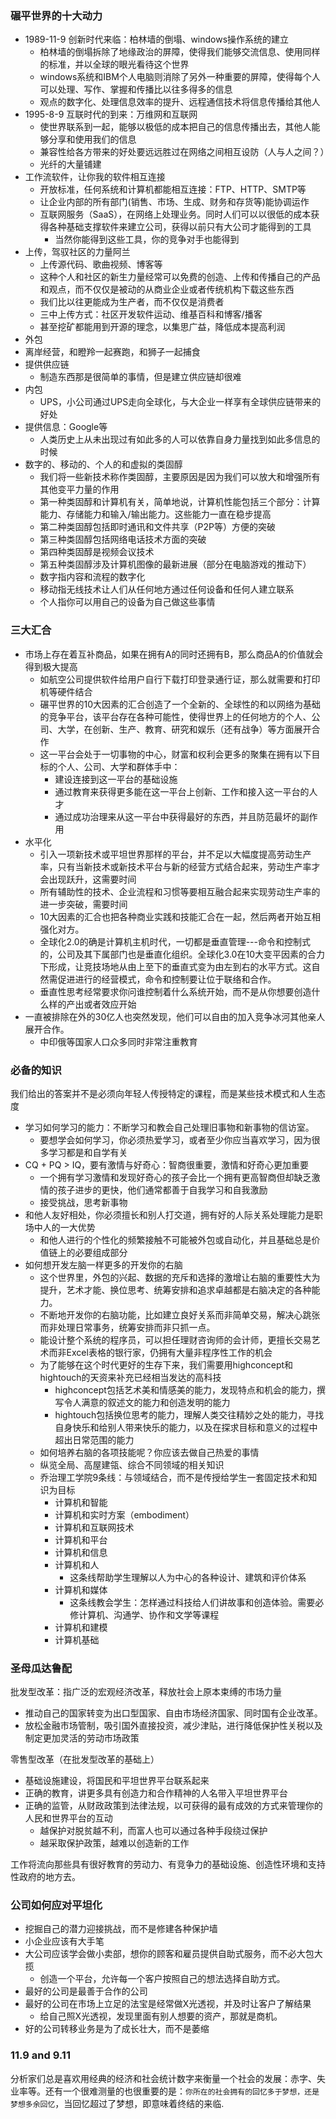 ### 碾平世界的十大动力
- 1989-11-9 创新时代来临：柏林墙的倒塌、windows操作系统的建立
    - 柏林墙的倒塌拆除了地缘政治的屏障，使得我们能够交流信息、使用同样的标准，并以全球的眼光看待这个世界
    - windows系统和IBM个人电脑则消除了另外一种重要的屏障，使得每个人可以处理、写作、掌握和传播比以往多得多的信息
    - 观点的数字化、处理信息效率的提升、远程通信技术将信息传播给其他人
- 1995-8-9 互联时代的到来：万维网和互联网
    - 使世界联系到一起，能够以极低的成本把自己的信息传播出去，其他人能够分享和使用我们的信息
    - 兼容性给各方带来的好处要远远胜过在网络之间相互设防（人与人之间？）
    - 光纤的大量铺建
- 工作流软件，让你我的软件相互连接
    - 开放标准，任何系统和计算机都能相互连接：FTP、HTTP、SMTP等
    - 让企业内部的所有部门(销售、市场、生成、财务和存货等)能协调运作
    - 互联网服务（SaaS），在网络上处理业务。同时人们可以以很低的成本获得各种基础支撑软件来建立公司，获得以前只有大公司才能得到的工具
        - 当然你能得到这些工具，你的竞争对手也能得到
- 上传，驾驭社区的力量阿兰
    - 上传源代码、歌曲视频、博客等
    - 这种个人和社区的新生力量经常可以免费的创造、上传和传播自己的产品和观点，而不仅仅是被动的从商业企业或者传统机构下载这些东西
    - 我们比以往更能成为生产者，而不仅仅是消费者
    - 三中上传方式：社区开发软件运动、维基百科和博客/播客
    - 甚至挖矿都能用到开源的理念，以集思广益，降低成本提高利润
- 外包
- 离岸经营，和瞪羚一起赛跑，和狮子一起捕食
- 提供供应链
    - 制造东西那是很简单的事情，但是建立供应链却很难
- 内包
    - UPS，小公司通过UPS走向全球化，与大企业一样享有全球供应链带来的好处
- 提供信息：Google等
    - 人类历史上从未出现过有如此多的人可以依靠自身力量找到如此多信息的时候
- 数字的、移动的、个人的和虚拟的类固醇
    - 我们将一些新技术称作类固醇，主要原因是因为我们可以放大和增强所有其他变平力量的作用
    - 第一种类固醇和计算机有关，简单地说，计算机性能包括三个部分：计算能力、存储能力和输入/输出能力。这些能力一直在稳步提高
    - 第二种类固醇包括即时通讯和文件共享（P2P等）方便的突破
    - 第三种类固醇包括网络电话技术方面的突破
    - 第四种类固醇是视频会议技术
    - 第五种类固醇涉及计算机图像的最新进展（部分在电脑游戏的推动下）
    - 数字指内容和流程的数字化
    - 移动指无线技术让人们从任何地方通过任何设备和任何人建立联系
    - 个人指你可以用自己的设备为自己做这些事情

### 三大汇合
- 市场上存在着互补商品，如果在拥有A的同时还拥有B，那么商品A的价值就会得到极大提高
    - 如航空公司提供软件给用户自行下载打印登录通行证，那么就需要和打印机等硬件结合
    - 碾平世界的10大因素的汇合创造了一个全新的、全球性的和以网络为基础的竞争平台，该平台存在各种可能性，使得世界上的任何地方的个人、公司、大学，在创新、生产、教育、研究和娱乐（还有战争）等方面展开合作
    - 这一平台会处于一切事物的中心，财富和权利会更多的聚集在拥有以下目标的个人、公司、大学和群体手中：
        - 建设连接到这一平台的基础设施
        - 通过教育来获得更多能在这一平台上创新、工作和接入这一平台的人才
        - 通过成功治理来从这一平台中获得最好的东西，并且防范最坏的副作用
- 水平化
    - 引入一项新技术或平坦世界那样的平台，并不足以大幅度提高劳动生产率，只有当新技术或新技术平台与新的经营方式结合起来，劳动生产率才会出现跃升，这需要时间
    - 所有辅助性的技术、企业流程和习惯等要相互融合起来实现劳动生产率的进一步突破，需要时间
    - 10大因素的汇合也把各种商业实践和技能汇合在一起，然后两者开始互相强化对方。
    - 全球化2.0的确是计算机主机时代，一切都是垂直管理---命令和控制式的，公司及其下属部门也是垂直化组织。全球化3.0在10大变平因素的合力下形成，让竞技场地从由上至下的垂直式变为由左到右的水平方式。这自然需促进进行的经营模式，命令和控制要让位于联络和合作。
    - 垂直性思考经常要求你问谁控制着什么系统开始，而不是从你想要创造什么样的产出或者效应开始
- 一直被排除在外的30亿人也突然发现，他们可以自由的加入竞争冰河其他亲人展开合作。
    - 中印俄等国家人口众多同时非常注重教育

### 必备的知识
我们给出的答案并不是必须向年轻人传授特定的课程，而是某些技术模式和人生态度
- 学习如何学习的能力：不断学习和教会自己处理旧事物和新事物的信访室。
    - 要想学会如何学习，你必须热爱学习，或者至少你应当喜欢学习，因为很多学习都是和自学有关
- CQ + PQ > IQ，要有激情与好奇心：智商很重要，激情和好奇心更加重要
    - 一个拥有学习激情和发现好奇心的孩子会比一个拥有更高智商但却缺乏激情的孩子进步的更快，他们通常都善于自我学习和自我激励
    - 接受挑战，思考新事物
- 和他人友好相处，你必须擅长和别人打交道，拥有好的人际关系处理能力是职场中人的一大优势
    - 和他人进行的个性化的频繁接触不可能被外包或自动化，并且基础总是价值链上的必要组成部分
- 如何想开发左脑一样更多的开发你的右脑
    - 这个世界里，外包的兴起、数据的充斥和选择的激增让右脑的重要性大为提升，艺术才能、换位思考、统筹安排和追求卓越都是右脑决定的各种能力。
    - 不断地开发你的右脑功能，比如建立良好关系而非简单交易，解决心跳张而非处理日常事务，统筹安排而非只抓一点。
    - 能设计整个系统的程序员，可以担任理财咨询师的会计师，更擅长交易艺术而非Excel表格的银行家，仍拥有大量非程序性工作的机会
    - 为了能够在这个时代更好的生存下来，我们需要用highconcept和hightouch的天资来补充已经相当发达的高科技
        - highconcept包括艺术美和情感美的能力，发现特点和机会的能力，撰写令人满意的叙述文的能力和创造发明的能力
        - hightouch包括换位思考的能力，理解人类交往精妙之处的能力，寻找自身快乐和给别人带来快乐的能力，以及在探求目标和意义的过程中超出日常范围的能力
    - 如何培养右脑的各项技能呢？你应该去做自己热爱的事情
    - 纵览全局、高屋建瓴、综合不同领域的相关知识
    - 乔治理工学院9条线：与领域结合，而不是传授给学生一套固定技术和知识为目标
        - 计算机和智能
        - 计算机和实时方案（embodiment）
        - 计算机和互联网技术
        - 计算机和平台
        - 计算机和信息
        - 计算机和人
            - 这条线帮助学生理解以人为中心的各种设计、建筑和评价体系
        - 计算机和媒体
            - 这条线教会学生：怎样通过科技给人们讲故事和创造体验。需要必修计算机、沟通学、协作和文学等课程
        - 计算机和建模
        - 计算机基础

### 圣母瓜达鲁配
批发型改革：指广泛的宏观经济改革，释放社会上原本束缚的市场力量
- 推动自己的国家转变为出口型国家、自由市场经济国家、同时国有企业改革。
- 放松金融市场管制，吸引国外直接投资，减少津贴，进行降低保护性关税以及制定更加灵活的劳动市场政策

零售型改革（在批发型改革的基础上）
- 基础设施建设，将国民和平坦世界平台联系起来
- 正确的教育，讲更多具有创造力和合作精神的人名带入平坦世界平台
- 正确的监管，从财政政策到法律法规，以可获得的最有成效的方式来管理你的人民和世界平台的互动
    - 越保护对脱贫越不利，而富人也可以通过各种手段绕过保护
    - 越采取保护政策，越难以创造新的工作

工作将流向那些具有很好教育的劳动力、有竞争力的基础设施、创造性环境和支持性政府的地方去。

### 公司如何应对平坦化
- 挖掘自己的潜力迎接挑战，而不是修建各种保护墙
- 小企业应该有大手笔
- 大公司应该学会做小卖部，想你的顾客和雇员提供自助式服务，而不必大包大揽
    - 创造一个平台，允许每一个客户按照自己的想法选择自助方式。
- 最好的公司是最善于合作的公司
- 最好的公司在市场上立足的法宝是经常做X光透视，并及时让客户了解结果
    - 给自己照X光透视，发现里面有别人想要的资产，那就是商机。
- 好的公司转移业务是为了成长壮大，而不是萎缩

### 11.9 and 9.11
分析家们总是喜欢用经典的经济和社会统计数字来衡量一个社会的发展：赤字、失业率等。还有一个很难测量的也很重要的是：`你所在的社会拥有的回忆多于梦想，还是梦想多余回忆`，当回忆超过了梦想，即意味着终结的来临.
